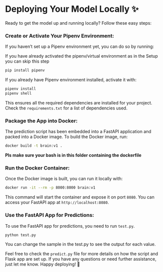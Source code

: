 # Deploying Your Model Locally ✨

Ready to get the model up and running locally? Follow these easy steps:

### **Create or Activate Your Pipenv Environment:**

If you haven’t set up a Pipenv environment yet, you can do so by running:

If you have already activated the pipenv/virtual environment as in the Setup you can skip this step

```bash
pip install pipenv
```

If you already have Pipenv environment installed, activate it with:

```bash
pipenv install
pipenv shell
```

This ensures all the required dependencies are installed for your project. Check the `requirements.txt` for a list of dependencies used.

### **Package the App into Docker:**

The prediction script has been embedded into a FastAPI application and packed into a Docker image. To build the Docker image, run:

```bash
docker build -t brain:v1 .
```

**Pls make sure your bash is in this folder containing the dockerfile**

### **Run the Docker Container:**

Once the Docker image is built, you can run it locally with:

```bash
docker run -it --rm -p 8000:8000 brain:v1
```

This command will start the container and expose it on port `8080`. You can access your FastAPI app at `http://localhost:8080`.

### **Use the FastAPI App for Predictions:**

To use the FastAPI app for predictions, you need to run `test.py`.

```python
python test.py
```

You can change the sample in the test.py to see the output for each value.

Feel free to check the `predict.py` file for more details on how the script and Flask app are set up. If you have any questions or need further assistance, just let me know. Happy deploying! 🎉
